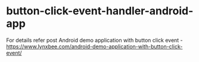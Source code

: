 # button-click-event-handler-android-app
For details refer post 
Android demo application with button click event - https://www.lynxbee.com/android-demo-application-with-button-click-event/
